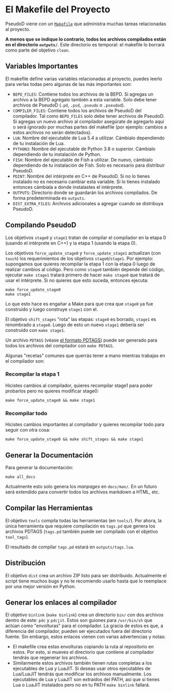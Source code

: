 # El Makefile del Proyecto #

PseudoD viene con un [`Makefile`](https://es.wikipedia.org/wiki/Make) que
administra muchas tareas relacionadas al proyecto.

**A menos que se indique lo contrario, todos los archivos compilados están en
el directorio `outputs/`**. Este directorio es temporal: el makefile lo borrará
como parte del objetivo `clean`.

## Variables Importantes ##

El makefile define varias variables relacionadas al proyecto, puedes leerlo
para verlas todas pero algunas de las más importantes son:

- `BEPD_FILES`: Contiene todos los archivos de la BEPD. Si agregas un archivo a
  la BEPD agrégalo también a esta variable. Solo debe tener archivos de PseudoD
  (`.pd`, `.psd`, `.pseudo` o `.pseudod`).
- `COMPILER_FILES`: Contiene todos los archivos de PseudoD del compilador. Tal
  como `BEPD_FILES` solo debe tener archivos de PseudoD. Si agregas un nuevo
  archivo al compilador asegúrate de agregarlo aquí o será ignorado por muchas
  partes del makefile (por ejemplo: cambios a estos archivos no serán
  detectados).
- `LUA`: Nombre del ejecutable de Lua 5.4 a utilizar. Cámbialo dependiendo de
  tu instalación de Lua.
- `PYTHON3`: Nombre del ejecutable de Python 3.8 o superior. Cámbialo
  dependiendo de tu instalación de Python.
- `FISH`: Nombre del ejecutable de Fish a utilizar. De nuevo, cámbialo
  dependiendo de tu instalación de Fish. Solo es necesario para distribuir
  PseudoD.
- `PDINT`: Nombre del intérprete en C++ de PseudoD. Si no lo tienes instalado
  no es necesario cambiar esta variable. Si lo tienes instalado entonces
  cámbiala a donde instalastes el intérprete.
- `OUTPUTS`: Directorio donde se guardarán los archivos compilados. De forma
  predeterminada es `outputs`.
- `DIST_EXTRA_FILES`: Archivos adicionales a agregar cuando se distribuya
  PseudoD.

## Compilando PseudoD ##

Los objetivos `stage0` y `stage1` tratan de compilar el compilador en la etapa
0 (usando el intérprete en C++) y la etapa 1 (usando la etapa 0).

Los objetivos `force_update_stage0` y `force_update_stage1` actualizan (con
`touch`) los requerimientos de los objetivos `stage0`/`stage1`. Por ejemplo:
supongamos que quieres recompilar la etapa 1 con la etapa 0 luego de realizar
cambios al código. Pero como `stage0` también depende del código, ejecutar
`make stage1` tratará primero de hacer `make stage0` que tratará de usar el
intérprete. Si no quieres que esto suceda, entonces ejecuta:

    make force_update_stage0
    make stage1

Lo que esto hace es engañar a Make para que crea que `stage0` ya fue construido
y luego construye `stage1` con el.

El objetivo `shift_stages` "rota" las etapas: `stage0` es borrado, `stage1` es
renombrado a `stage0`. Luego de esto un nuevo `stage1` debería ser construido
con `make stage1`.

Un archivo `PDTAGS` (véase [el formato PDTAGS](pdtags.md)) puede ser generado
para todos los archivos del compilador con `make PDTAGS`.

Algunas "recetas" comunes que querrás tener a mano mientras trabajas en el
compilador son:

### Recompilar la etapa 1 ###

Hicistes cambios al compilador, quieres recompilar stage1 para poder probarlos
pero no quieres modificar stage0:

    make force_update_stage0 && make stage1

### Recompilar todo ###

Hicistes cambios importantes al compilador y quieres recompilar todo para
seguir con otra cosa:

    make force_update_stage0 && make shift_stages && make stage1

## Generar la Documentación ##

Para generar la documentación:

    make all_docs

Actualmente esto solo genera los *manpages* en `docs/man/`. En un futuro será
extendido para convertir todos los archivos markdown a HTML, etc.

## Compilar las Herramientas ##

El objetivo `tools` compila todas las herramientas (en `tools/`). Por ahora, la
única herramienta que requiere compilación es `tags.pd` que genera los archivos
PDTAGS (`tags.pd` también puede ser compilado con el objetivo `tool_tags`).

El resultado de compilar `tags.pd` estará en `outputs/tags.lua`.

## Distribución ##

El objetivo `dist` crea un archivo ZIP listo para ser distribuido. Actualmente
el script tiene muchos bugs y no te recomiendo usarlo hasta que lo reemplace
por una mejor versión en Python.

## Generar los enlaces al compilador ##

El objetivo `binlink` (`make binlink`) crea un directorio `bin/` con dos
archivos dentro de este: `pdc` y `pdcjit`. Estos son guiones para `/usr/bin/sh`
que actúan como "envolturas" para el compilador. La gracia de estos es que, a
diferencia del compilador, pueden ser ejecutados fuera del directorio
fuente. Sin embargo, estos enlaces vienen con varias advertencias y notas:

- El makefile crea estas envolturas copiando la ruta al repositorio en
  estos. Por esto, si mueves el directorio que contiene al compilador tendrás
  que regenerar los archivos.
- Similarmente estos archivos también tienen rutas completas a los ejecutables
  de Lua y LuaJIT. Si deseas usar otros ejecutables de Lua/LuaJIT tendrás que
  modificar los archivos manualmente. Los ejecutables de Lua y LuaJIT son
  extraídos del PATH, así que si tienes Lua o LuaJIT instalados pero no en tu
  PATH `make binlink` fallará.

